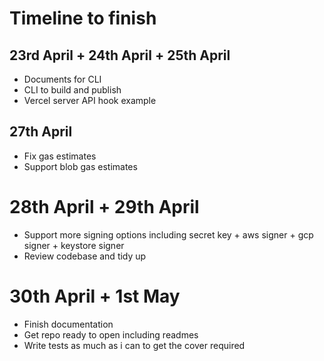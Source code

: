 # Timeline to finish

## 23rd April + 24th April + 25th April

- Documents for CLI
- CLI to build and publish
- Vercel server API hook example

## 27th April

- Fix gas estimates
- Support blob gas estimates

# 28th April + 29th April

- Support more signing options including secret key + aws signer + gcp signer + keystore signer
- Review codebase and tidy up

# 30th April + 1st May

- Finish documentation
- Get repo ready to open including readmes
- Write tests as much as i can to get the cover required